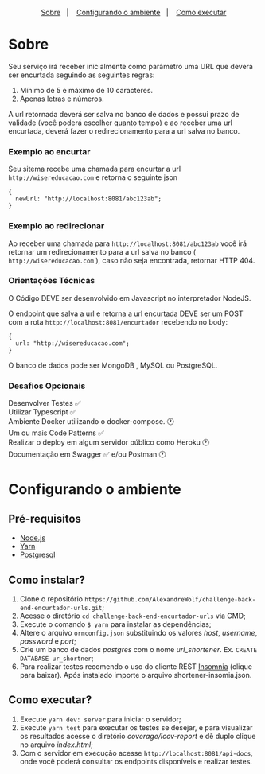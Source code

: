 <p align="center">
 <a href="#sobre">Sobre</a>&nbsp;&nbsp;&nbsp;|&nbsp;&nbsp;&nbsp;
 <a href="#configurando-o-ambiente">Configurando o ambiente</a>&nbsp;&nbsp;&nbsp;|&nbsp;&nbsp;&nbsp;
 <a href="#como-executar">Como executar</a>
</p>


# Sobre

Seu serviço irá receber inicialmente como parâmetro uma URL que deverá ser encurtada seguindo as seguintes regras:
1. Mínimo de 5 e máximo de 10 caracteres.
2. Apenas letras e números.

A url retornada deverá ser salva no banco de dados e possui prazo de validade (você poderá escolher quanto tempo) e ao receber uma url encurtada, deverá fazer o
redirecionamento para a url salva no banco.

### Exemplo ao encurtar
Seu sitema recebe uma chamada para encurtar a url ```http://wisereducacao.com``` e retorna o seguinte json

```
{
  newUrl: "http://localhost:8081/abc123ab";
}
```
### Exemplo ao redirecionar

Ao receber uma chamada para ```http://localhost:8081/abc123ab``` você irá retornar um redirecionamento para a url salva no banco ( ```http://wisereducacao.com``` ), caso não seja encontrada, retornar HTTP 404.

### Orientações Técnicas
O Código DEVE ser desenvolvido em Javascript no interpretador NodeJS.

O endpoint que salva a url e retorna a url encurtada DEVE ser um POST com a rota ```http://localhost:8081/encurtador``` recebendo no body:
```
{
  url: "http://wisereducacao.com";
}
```
O banco de dados pode ser MongoDB , MySQL ou PostgreSQL.

### Desafios Opcionais
Desenvolver Testes :white_check_mark:  
Utilizar Typescript :white_check_mark:  
Ambiente Docker utilizando o docker-compose. :clock1:  
Um ou mais Code Patterns :white_check_mark:  
Realizar o deploy em algum servidor público como Heroku :clock1:  
Documentação em Swagger :white_check_mark: e/ou Postman :clock1:  

# Configurando o ambiente

## Pré-requisitos

- [Node.js](https://nodejs.org/en/)
- [Yarn](https://yarnpkg.com/pt-BR/docs/install)
- [Postgresql](https://www.postgresql.org/)

## Como instalar?

1. Clone o repositório ```https://github.com/AlexandreWolf/challenge-back-end-encurtador-urls.git```;
2. Acesse o diretório `cd challenge-back-end-encurtador-urls` via CMD;
3. Execute o comando `$ yarn` para instalar as dependências;
4. Altere o arquivo `ormconfig.json` substituindo os valores _host_, _username_, _password_ e _port_;
5. Crie um banco de dados _postgres_ com o nome _url_shortener_. Ex. ```CREATE DATABASE ur_shortner```;
6. Para realizar testes recomendo o uso do cliente REST [Insomnia](https://insomnia.rest/) (clique para baixar). Após instalado importe o arquivo shortener-insomia.json.


## Como executar?
1. Execute `yarn dev: server` para iniciar o servidor;
2. Execute `yarn test` para executar os testes se desejar, e para visualizar os resultados acesse o diretório _coverage/lcov-report_ e dê duplo clique no arquivo _index.html_;
3. Com o servidor em execução acesse ```http://localhost:8081/api-docs```, onde você poderá consultar os endpoints disponíveis e realizar testes.

